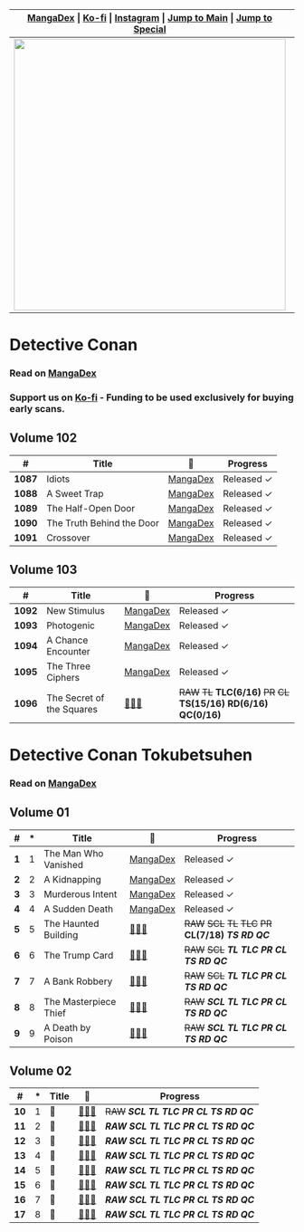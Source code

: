 <table>
<thead>
  <tr>
    <th><a href="https://mangadex.org/group/f2615f65-274c-4e2e-bf0c-847ee74621fa/ardent-spirits-keg" target="_blank" rel="noopener noreferrer">MangaDex</a> | <a href="https://ko-fi.com/ardentspiritskeg" target="_blank" rel="noopener noreferrer">Ko-fi</a> | <a href="https://www.instagram.com/ardentspiritskeg/" target="_blank" rel="noopener noreferrer">Instagram</a> | <a href="#detective-conan" target="_blank" rel="noopener noreferrer">Jump to Main</a> | <a href="#detective-conan-tokubetsuhen" target="_blank" rel="noopener noreferrer">Jump to Special</a></th>
    <th colspan="2">Contents</th>
  </tr>
</thead>
<tbody>
  <tr>
    <td><img src="https://cdn.discordapp.com/attachments/937899943421681685/940824869929615380/unknown.png" width="480"/></td>
    <td><a href="#volume-102" target="_blank" rel="noopener noreferrer">V102 (1087-1091)</a><br><a href="#volume-103" target="_blank" rel="noopener noreferrer">V103 (1092-1102)</a></td>
    <td><a href="#volume-01" target="_blank" rel="noopener noreferrer">SPV1 (01-09)</a><br><a href="#volume-02" target="_blank" rel="noopener noreferrer">SPV2 (10-17)</a></td>
  </tr>
</tbody>
</table>

# Detective Conan
### Read on [MangaDex](https://mangadex.org/title/7f30dfc3-0b80-4dcc-a3b9-0cd746fac005/detective-conan)
### Support us on [Ko-fi](https://ko-fi.com/ardentspiritskeg) - Funding to be used exclusively for buying early scans.
## Volume 102
<table>
<thead>
  <tr>
    <th>#</th>
    <th>Title</th>
    <th>🔗</th>
    <th>Progress</th>
  </tr>
</thead>
<tbody>
  <tr>
    <td><b>1087</b></td>
    <td>Idiots</td>
    <td><a href="https://mangadex.org/chapter/95f9bcb7-a434-49d0-b02d-9a3f39249a6c/1" target="_blank" rel="noopener noreferrer">MangaDex</a></td>
    <td>Released ✓</td>
  </tr>
  <tr>
    <td><b>1088</b></td>
    <td>A Sweet Trap</td>
    <td><a href="https://mangadex.org/chapter/71325936-ba75-47c0-93d8-c6cbc8670266/1" target="_blank" rel="noopener noreferrer">MangaDex</a></td>
    <td>Released ✓</td>
  </tr>
  <tr>
    <td><b>1089</b></td>
    <td>The Half-Open Door</td>
    <td><a href="https://mangadex.org/chapter/7dccea1d-17ad-4b8f-8d66-55634d3dc686/1" target="_blank" rel="noopener noreferrer">MangaDex</a></td>
    <td>Released ✓</td>
  </tr>
  <tr>
    <td><b>1090</b></td>
    <td>The Truth Behind the Door</td>
    <td><a href="https://mangadex.org/chapter/c5b1e35e-8ba6-4d9a-89a5-24bd9f42de38/1" target="_blank" rel="noopener noreferrer">MangaDex</a></td>
    <td>Released ✓</td>
  </tr>
  <tr>
    <td><b>1091</b></td>
    <td>Crossover</td>
    <td><a href="https://mangadex.org/chapter/d65c393a-66d1-4292-92ac-d44087824a94/1" target="_blank" rel="noopener noreferrer">MangaDex</a></td>
    <td>Released ✓</td>
  </tr>
</tbody>
</table>

## Volume 103
<table>
<thead>
  <tr>
    <th>#</th>
    <th>Title</th>
    <th>🔗</th>
    <th>Progress</th>
  </tr>
</thead>
<tbody>
  <tr>
    <td><b>1092</b></td>
    <td>New Stimulus</td>
    <td><a href="https://mangadex.org/chapter/0724b96a-0eb4-4238-9d4b-f8e55ec0ceaa/1" target="_blank" rel="noopener noreferrer">MangaDex</a></td>
    <td>Released ✓</td>
  </tr>
  <tr>
    <td><b>1093</b></td>
    <td>Photogenic</td>
    <td><a href="https://mangadex.org/chapter/5a3cf985-dff2-49a7-8b9d-eca8deeef448/1" target="_blank" rel="noopener noreferrer">MangaDex</a></td>
    <td>Released ✓</td>
  </tr>
  <tr>
    <td><b>1094</b></td>
    <td>A Chance Encounter</td>
    <td><a href="https://mangadex.org/chapter/3674549c-8bf3-4962-9ebf-a12b743b51e4/1" target="_blank" rel="noopener noreferrer">MangaDex</a></td>
    <td>Released ✓</td>
  </tr>
  <tr>
    <td><b>1095</b></td>
    <td>The Three Ciphers</td>
    <td><a href="https://mangadex.org/chapter/53d35e91-a90e-438a-99a8-74df914ac7a1/1" target="_blank" rel="noopener noreferrer">MangaDex</a></td>
    <td>Released ✓</td>
  </tr>
  <tr>
    <td><b>1096</b></td>
    <td>The Secret of the Squares</td>
    <td><a href="https://www.youtube.com/watch?v=dQw4w9WgXcQ" target="_blank" rel="noopener noreferrer">🗿🗿🗿</a></td>
    <td><s>RAW</s> <s>TL</s> <b>TLC(6/16)</b> <s>PR</s> <s>CL</s> <b>TS(15/16)</b> <b>RD(6/16)</b> <b>QC(0/16)</b></td>
  </tr>
</tbody>
</table>

# Detective Conan Tokubetsuhen
### Read on [MangaDex](https://mangadex.org/title/53ef0bb0-7620-40be-b282-177b71021222/detective-conan-special)
## Volume 01
<table>
<thead>
  <tr>
    <th>#</th>
    <th>*</th>
    <th>Title</th>
    <th>🔗</th>
    <th>Progress</th>
  </tr>
</thead>
<tbody>
  <tr>
    <td><b>1</b></td>
    <td>1</td>
    <td>The Man Who Vanished</td>
    <td><a href="https://mangadex.org/chapter/5331e99a-5ef1-47d1-ad3f-9eaeb9ef1219/1" target="_blank" rel="noopener noreferrer">MangaDex</a></td>
    <td>Released ✓</td>
  </tr>
  <tr>
    <td><b>2</b></td>
    <td>2</td>
    <td>A Kidnapping</td>
    <td><a href="https://mangadex.org/chapter/74fcf5f7-c058-49b9-912d-f4310e750ffc/1" target="_blank" rel="noopener noreferrer">MangaDex</a></td>
    <td>Released ✓</td>
  </tr>
  <tr>
    <td><b>3</b></td>
    <td>3</td>
    <td>Murderous Intent</td>
    <td><a href="https://mangadex.org/chapter/215d1a38-d9c9-4925-92d8-75bb3db8033d/1" target="_blank" rel="noopener noreferrer">MangaDex</a></td>
    <td>Released ✓</td>
  </tr>
  <tr>
    <td><b>4</b></td>
    <td>4</td>
    <td>A Sudden Death</td>
    <td><a href="https://mangadex.org/chapter/15f72e1e-601b-4eb2-b840-3a5ccb360f23/1" target="_blank" rel="noopener noreferrer">MangaDex</a></td>
    <td>Released ✓</td>
  </tr>
  <tr>
    <td><b>5</b></td>
    <td>5</td>
    <td>The Haunted Building</td>
    <td><a href="https://www.youtube.com/watch?v=dQw4w9WgXcQ" target="_blank" rel="noopener noreferrer">🗿🗿🗿</a></td>
    <td><s>RAW</s> <s>SCL</s> <s>TL</s> <s>TLC</s> <s>PR</s> <b>CL(7/18)</b> <b><i>TS</i></b> <b><i>RD</i></b> <b><i>QC</i></b></td>
  </tr>
  <tr>
    <td><b>6</b></td>
    <td>6</td>
    <td>The Trump Card</td>
    <td><a href="https://www.youtube.com/watch?v=dQw4w9WgXcQ" target="_blank" rel="noopener noreferrer">🗿🗿🗿</a></td>
    <td><s>RAW</s> <s>SCL</s> <b><i>TL</i></b> <b><i>TLC</i></b> <b><i>PR</i></b> <b><i>CL</i></b> <b><i>TS</i></b> <b><i>RD</i></b> <b><i>QC</i></b></td>
  </tr>
  <tr>
    <td><b>7</b></td>
    <td>7</td>
    <td>A Bank Robbery</td>
    <td><a href="https://www.youtube.com/watch?v=dQw4w9WgXcQ" target="_blank" rel="noopener noreferrer">🗿🗿🗿</a></td>
    <td><s>RAW</s> <s>SCL</s> <b><i>TL</i></b> <b><i>TLC</i></b> <b><i>PR</i></b> <b><i>CL</i></b> <b><i>TS</i></b> <b><i>RD</i></b> <b><i>QC</i></b></td>
  </tr>
  <tr>
    <td><b>8</b></td>
    <td>8</td>
    <td>The Masterpiece Thief</td>
    <td><a href="https://www.youtube.com/watch?v=dQw4w9WgXcQ" target="_blank" rel="noopener noreferrer">🗿🗿🗿</a></td>
    <td><s>RAW</s> <b><i>SCL</i></b> <b><i>TL</i></b> <b><i>TLC</i></b> <b><i>PR</i></b> <b><i>CL</i></b> <b><i>TS</i></b> <b><i>RD</i></b> <b><i>QC</i></b></td>
  </tr>
  <tr>
    <td><b>9</b></td>
    <td>9</td>
    <td>A Death by Poison</td>
    <td><a href="https://www.youtube.com/watch?v=dQw4w9WgXcQ" target="_blank" rel="noopener noreferrer">🗿🗿🗿</a></td>
    <td><s>RAW</s> <b><i>SCL</i></b> <b><i>TL</i></b> <b><i>TLC</i></b> <b><i>PR</i></b> <b><i>CL</i></b> <b><i>TS</i></b> <b><i>RD</i></b> <b><i>QC</i></b></td>
  </tr>
</tbody>
</table>

## Volume 02
<table>
<thead>
  <tr>
    <th>#</th>
    <th>*</th>
    <th>Title</th>
    <th>🔗</th>
    <th>Progress</th>
  </tr>
</thead>
<tbody>
  <tr>
    <td><b>10</b></td>
    <td>1</td>
    <td>🗿</td>
    <td><a href="https://www.youtube.com/watch?v=dQw4w9WgXcQ" target="_blank" rel="noopener noreferrer">🗿🗿🗿</a></td>
    <td><s>RAW</s> <b><i>SCL</i></b> <b><i>TL</i></b> <b><i>TLC</i></b> <b><i>PR</i></b> <b><i>CL</i></b> <b><i>TS</i></b> <b><i>RD</i></b> <b><i>QC</i></b></td>
  </tr>
  <tr>
    <td><b>11</b></td>
    <td>2</td>
    <td>🗿</td>
    <td><a href="https://www.youtube.com/watch?v=dQw4w9WgXcQ" target="_blank" rel="noopener noreferrer">🗿🗿🗿</a></td>
    <td><b><i>RAW</i></b> <b><i>SCL</i></b> <b><i>TL</i></b> <b><i>TLC</i></b> <b><i>PR</i></b> <b><i>CL</i></b> <b><i>TS</i></b> <b><i>RD</i></b> <b><i>QC</i></b></td>
  </tr>
  <tr>
    <td><b>12</b></td>
    <td>3</td>
    <td>🗿</td>
    <td><a href="https://www.youtube.com/watch?v=dQw4w9WgXcQ" target="_blank" rel="noopener noreferrer">🗿🗿🗿</a></td>
    <td><b><i>RAW</i></b> <b><i>SCL</i></b> <b><i>TL</i></b> <b><i>TLC</i></b> <b><i>PR</i></b> <b><i>CL</i></b> <b><i>TS</i></b> <b><i>RD</i></b> <b><i>QC</i></b></td>
  </tr>
  <tr>
    <td><b>13</b></td>
    <td>4</td>
    <td>🗿</td>
    <td><a href="https://www.youtube.com/watch?v=dQw4w9WgXcQ" target="_blank" rel="noopener noreferrer">🗿🗿🗿</a></td>
    <td><b><i>RAW</i></b> <b><i>SCL</i></b> <b><i>TL</i></b> <b><i>TLC</i></b> <b><i>PR</i></b> <b><i>CL</i></b> <b><i>TS</i></b> <b><i>RD</i></b> <b><i>QC</i></b></td>
  </tr>
  <tr>
    <td><b>14</b></td>
    <td>5</td>
    <td>🗿</td>
    <td><a href="https://www.youtube.com/watch?v=dQw4w9WgXcQ" target="_blank" rel="noopener noreferrer">🗿🗿🗿</a></td>
    <td><b><i>RAW</i></b> <b><i>SCL</i></b> <b><i>TL</i></b> <b><i>TLC</i></b> <b><i>PR</i></b> <b><i>CL</i></b> <b><i>TS</i></b> <b><i>RD</i></b> <b><i>QC</i></b></td>
  </tr>
  <tr>
    <td><b>15</b></td>
    <td>6</td>
    <td>🗿</td>
    <td><a href="https://www.youtube.com/watch?v=dQw4w9WgXcQ" target="_blank" rel="noopener noreferrer">🗿🗿🗿</a></td>
    <td><b><i>RAW</i></b> <b><i>SCL</i></b> <b><i>TL</i></b> <b><i>TLC</i></b> <b><i>PR</i></b> <b><i>CL</i></b> <b><i>TS</i></b> <b><i>RD</i></b> <b><i>QC</i></b></td>
  </tr>
  <tr>
    <td><b>16</b></td>
    <td>7</td>
    <td>🗿</td>
    <td><a href="https://www.youtube.com/watch?v=dQw4w9WgXcQ" target="_blank" rel="noopener noreferrer">🗿🗿🗿</a></td>
    <td><b><i>RAW</i></b> <b><i>SCL</i></b> <b><i>TL</i></b> <b><i>TLC</i></b> <b><i>PR</i></b> <b><i>CL</i></b> <b><i>TS</i></b> <b><i>RD</i></b> <b><i>QC</i></b></td>
  </tr>
  <tr>
    <td><b>17</b></td>
    <td>8</td>
    <td>🗿</td>
    <td><a href="https://www.youtube.com/watch?v=dQw4w9WgXcQ" target="_blank" rel="noopener noreferrer">🗿🗿🗿</a></td>
    <td><b><i>RAW</i></b> <b><i>SCL</i></b> <b><i>TL</i></b> <b><i>TLC</i></b> <b><i>PR</i></b> <b><i>CL</i></b> <b><i>TS</i></b> <b><i>RD</i></b> <b><i>QC</i></b></td>
  </tr>
</tbody>
</table>
